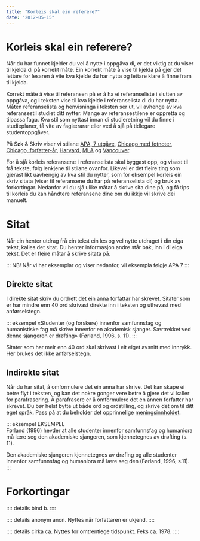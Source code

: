 ```yaml
---
title: "Korleis skal ein referere?"
date: "2012-05-15"
---
```

 # Korleis skal ein referere? 
Når du har funnet kjelder du vel å nytte i oppgåva di, er det viktig at du viser til kjelda di på korrekt måte. Ein korrekt måte å vise til kjelda på gjer det lettare for lesaren å vite kva kjelde du har nytta og lettare klare å finne fram til kjelda. 

Korrekt måte å vise til referansen på er å ha ei referanseliste i slutten av oppgåva, og i teksten vise til kva kjelde i referanselista di du har nytta. Måten referanselista og henvisninga i teksten ser ut, vil avhenge av kva referansestil studiet ditt nytter. Mange av referansestilene er oppretta og tilpassa faga. Kva stil som nyttast innan di studieretning vil du finne i studieplaner, få vite av faglærarar eller ved å sjå på tidlegare studentoppgåver. 

På Søk & Skriv viser vi stilane [APA, 7 utgåve](/referansestiler/apa-7th), [Chicago med fotnoter](/referansestiler/chicago-fotnoter), [Chicago, forfatter-år](/referansestiler/chcago-forfatter-aar), [Harvard](/referansestiler/harvard), [MLA](/referansestiler/mla) og [Vancouver](/referansestiler/vancouver).

For å sjå korleis referansene i referanselista skal byggast opp, og visast til frå tekste, følg lenkjene til stilane ovanfor. Likevel er det fleire ting som gjerast likt uavhengig av kva stil du nytter, som for eksempel korleis ein skriv sitata (viser til referansene du har på referanselista di) og bruk av forkortingar. Nedanfor vil du sjå ulike måtar å skrive sita dine på, og få tips til korleis du kan håndtere referansene dine om du ikkje vil skrive dei manuelt. 


# Sitat
Når ein henter utdrag frå ein tekst ein les og vel nytte utdraget i din eiga tekst, kalles det sitat. Du henter informasjon andre står bak, inn i di eiga tekst. Det er fleire måtar å skrive sitata på. 

:::
NB! Når vi har eksemplar og viser nedanfor, vil eksempla følgje APA 7
:::


## Direkte sitat

I direkte sitat skriv du ordrett det ein anna forfattar har skrevet. Sitater som er har mindre enn 40 ord skrivast direkte inn i teksten og uthevast med anførselstegn.

::: eksempel
«Studenter (og forskere) innenfor samfunnsfag og humanistiske fag må skrive innenfor en akademisk sjanger. Særtrekket ved denne sjangeren er drøfting» (Førland, 1996, s. 11).
:::

Sitater som har meir enn 40 ord skal skrivast i eit eiget avsnitt med innrykk. Her brukes det ikke anførselstegn. 


## Indirekte sitat

Når du har sitat, å omformulere det ein anna har skrive. Det kan skape ei betre flyt i teksten, og kan det nokre gonger vere betre å gjere det vi kaller for parafrasering. Å parafrasere er å omformulere det en annen forfatter har skrevet. Du bør helst bytte ut både ord og ordstilling, og skrive det om til ditt eget språk. Pass på at du beholder det opprinnelige [meningsinnholdet](#Meningsinnhold).

::: eksempel EKSEMPEL  
Førland (1996) hevder at alle studenter innenfor samfunnsfag og humaniora må lære seg den akademiske sjangeren, som kjennetegnes av drøfting (s. 11).

Den akademiske sjangeren kjennetegnes av drøfing og alle studenter innenfor samfunnsfag og humaniora må lære seg den (Førland, 1996, s.11).  
:::


# Forkortingar 

:::: details bind
b. 
::::

:::: details anonym
anon. Nyttes når forfattaren er ukjend.
::::

:::: details cirka
ca. Nyttes for omtrentlege tidspunkt. Feks ca. 1978.
::::


